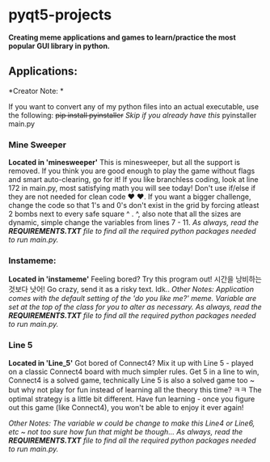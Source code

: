 # pyqt5-projects
**Creating meme applications and games to learn/practice the most popular GUI library in python.**

## Applications:
*Creator Note: *

If you want to convert any of my python files into an actual executable, use the following:
~~pip install pyinstaller~~ *Skip if you already have this*
pyinstaller main.py

### Mine Sweeper
**Located in 'minesweeper'**
This is minesweeper, but all the support is removed. 
If you think you are good enough to play the game without flags and smart auto-clearing, go for it!
If you like branchless coding, look at line 172 in main.py, most satisfying math you will see today!
Don't use if/else if they are not needed for clean code ♥ ♥.
If you want a bigger challenge, change the code so that 1's and 0's don't exist in the grid by forcing atleast 2 bombs next to every safe square ^ . ^, also note that all the sizes are dynamic, simple change the variables from lines 7 - 11.
*As always, read the **REQUIREMENTS.TXT** file to find all the required python packages needed to run main.py.*

### Instameme:
**Located in 'instameme'**
Feeling bored? Try this program out! 시간을 낭비하는 것보다 낫어! Go crazy, send it as a risky text. Idk..
*Other Notes:*
*Application comes with the default setting of the 'do you like me?' meme.*
*Variable are set at the top of the class for you to alter as necessary.*
*As always, read the **REQUIREMENTS.TXT** file to find all the required python packages needed to run main.py.*

### Line 5
**Located in 'Line_5'**
Got bored of Connect4? Mix it up with Line 5 - played on a classic Connect4 board with much simpler rules. 
Get 5 in a line to win, Connect4 is a solved game, technically Line 5 is also a solved game too ~ but why not
play for fun instead of learning all the theory this time? ㅋㅋ The optimal strategy is a little bit different.
Have fun learning - once you figure out this game (like Connect4), you won't be able to enjoy it ever again!

*Other Notes:*
*The variable w could be change to make this Line4 or Line6, etc ~ not too sure how fun that might be though...*
*As always, read the **REQUIREMENTS.TXT** file to find all the required python packages needed to run main.py.*